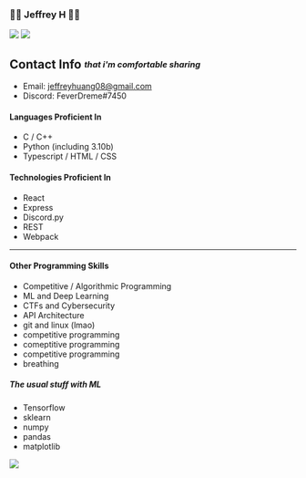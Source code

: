 ### 👨‍💻 Jeffrey H 👨‍💻

<img src="https://github-readme-stats.vercel.app/api?username=feverdreme&theme=tokyonight&show_icons=true" />
<img src="https://github-readme-stats.vercel.app/api/top-langs/?username=feverdreme&layout=compact&theme=tokyonight&langs_count=5" />

## Contact Info <sub><sup>*that i'm comfortable sharing*</sup></sub>

- Email: jeffreyhuang08@gmail.com
- Discord: FeverDreme#7450

#### Languages Proficient In

- C / C++
- Python (including 3.10b)
- Typescript / HTML / CSS

#### Technologies Proficient In

- React
- Express
- Discord.py
- REST
- Webpack

---

#### Other Programming Skills

- Competitive / Algorithmic Programming
- ML and Deep Learning
- CTFs and Cybersecurity
- API Architecture
- git and linux (lmao)
- competitive programming
- comeptitive programming
- competitive programming
- breathing

##### The usual stuff with ML

- Tensorflow
- sklearn
- numpy
- pandas
- matplotlib

<img src="https://imgs.xkcd.com/comics/wisdom_of_the_ancients.png" />
